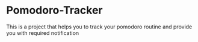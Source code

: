 # Pomodoro-Tracker
This is a project that helps you to track your pomodoro routine and provide you with required notification

